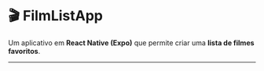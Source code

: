 # 🎬 FilmListApp

Um aplicativo em **React Native (Expo)** que permite criar uma **lista de filmes favoritos**.

---